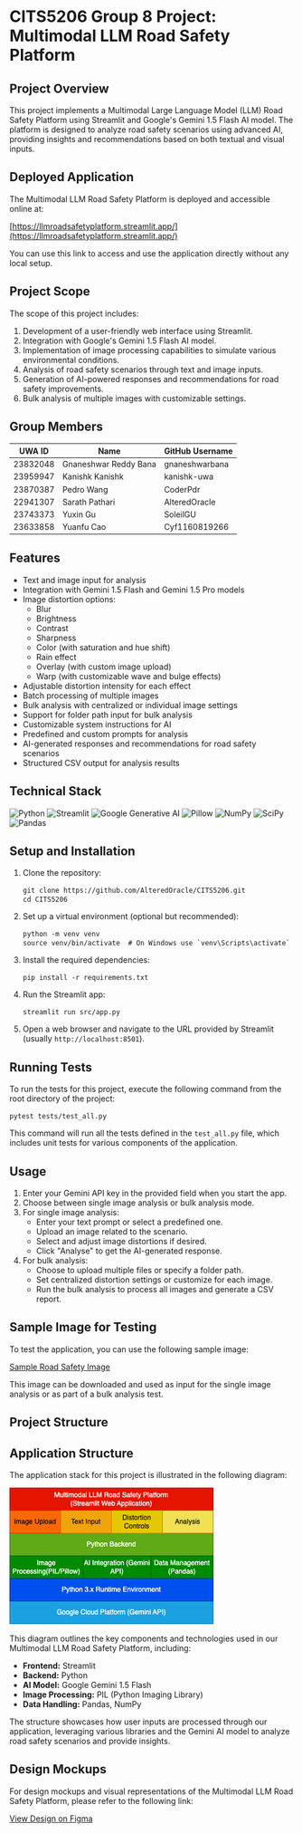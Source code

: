 # CITS5206 Group 8 Project: Multimodal LLM Road Safety Platform

## Project Overview

This project implements a Multimodal Large Language Model (LLM) Road Safety Platform using Streamlit and Google's Gemini 1.5 Flash AI model. The platform is designed to analyze road safety scenarios using advanced AI, providing insights and recommendations based on both textual and visual inputs.

## Deployed Application

The Multimodal LLM Road Safety Platform is deployed and accessible online at:

[https://llmroadsafetyplatform.streamlit.app/](https://llmroadsafetyplatform.streamlit.app/)

You can use this link to access and use the application directly without any local setup.

## Project Scope

The scope of this project includes:

1. Development of a user-friendly web interface using Streamlit.
2. Integration with Google's Gemini 1.5 Flash AI model.
3. Implementation of image processing capabilities to simulate various environmental conditions.
4. Analysis of road safety scenarios through text and image inputs.
5. Generation of AI-powered responses and recommendations for road safety improvements.
6. Bulk analysis of multiple images with customizable settings.

## Group Members

| UWA ID   | Name                 | GitHub Username   |
|----------|----------------------|-------------------|
| 23832048 | Gnaneshwar Reddy Bana| gnaneshwarbana    |
| 23959947 | Kanishk Kanishk      | kanishk-uwa       |
| 23870387 | Pedro Wang           | CoderPdr          |
| 22941307 | Sarath Pathari       | AlteredOracle     |
| 23743373 | Yuxin Gu             | SoleilGU          |
| 23633858 | Yuanfu Cao           | Cyf1160819266     |

## Features

- Text and image input for analysis
- Integration with Gemini 1.5 Flash and Gemini 1.5 Pro models
- Image distortion options:
  - Blur
  - Brightness
  - Contrast
  - Sharpness
  - Color (with saturation and hue shift)
  - Rain effect
  - Overlay (with custom image upload)
  - Warp (with customizable wave and bulge effects)
- Adjustable distortion intensity for each effect
- Batch processing of multiple images
- Bulk analysis with centralized or individual image settings
- Support for folder path input for bulk analysis
- Customizable system instructions for AI
- Predefined and custom prompts for analysis
- AI-generated responses and recommendations for road safety scenarios
- Structured CSV output for analysis results

## Technical Stack

![Python](https://img.shields.io/badge/Python-v3.10+-blue)
![Streamlit](https://img.shields.io/badge/Streamlit-v1.28.0+-blue)
![Google Generative AI](https://img.shields.io/badge/Google_Generative_AI-v0.3.1+-blue)
![Pillow](https://img.shields.io/badge/Pillow-v10.0.0+-blue)
![NumPy](https://img.shields.io/badge/NumPy-v1.24.0+-blue)
![SciPy](https://img.shields.io/badge/SciPy-v1.10.0+-blue)
![Pandas](https://img.shields.io/badge/Pandas-v2.0.0+-blue)

## Setup and Installation

1. Clone the repository:
   ```
   git clone https://github.com/AlteredOracle/CITS5206.git
   cd CITS5206
   ```

2. Set up a virtual environment (optional but recommended):
   ```
   python -m venv venv
   source venv/bin/activate  # On Windows use `venv\Scripts\activate`
   ```

3. Install the required dependencies:
   ```
   pip install -r requirements.txt
   ```

4. Run the Streamlit app:
   ```
   streamlit run src/app.py
   ```

5. Open a web browser and navigate to the URL provided by Streamlit (usually `http://localhost:8501`).

## Running Tests

To run the tests for this project, execute the following command from the root directory of the project:

```
pytest tests/test_all.py
```

This command will run all the tests defined in the `test_all.py` file, which includes unit tests for various components of the application.

## Usage

1. Enter your Gemini API key in the provided field when you start the app.
2. Choose between single image analysis or bulk analysis mode.
3. For single image analysis:
   - Enter your text prompt or select a predefined one.
   - Upload an image related to the scenario.
   - Select and adjust image distortions if desired.
   - Click "Analyse" to get the AI-generated response.
4. For bulk analysis:
   - Choose to upload multiple files or specify a folder path.
   - Set centralized distortion settings or customize for each image.
   - Run the bulk analysis to process all images and generate a CSV report.

## Sample Image for Testing

To test the application, you can use the following sample image:

[Sample Road Safety Image](https://github.com/sreeramsa/DriveSim/blob/main/Eval_LLM_Drive/accelerate/nine/rate_1_scene-0017.png)

This image can be downloaded and used as input for the single image analysis or as part of a bulk analysis test.

## Project Structure

## Application Structure

The application stack for this project is illustrated in the following diagram:

![Application Stack](https://github.com/AlteredOracle/CITS5206/blob/main/Project%20Documents/Application%20Stack.png)

This diagram outlines the key components and technologies used in our Multimodal LLM Road Safety Platform, including:

- **Frontend:** Streamlit
- **Backend:** Python
- **AI Model:** Google Gemini 1.5 Flash
- **Image Processing:** PIL (Python Imaging Library)
- **Data Handling:** Pandas, NumPy

The structure showcases how user inputs are processed through our application, leveraging various libraries and the Gemini AI model to analyze road safety scenarios and provide insights.

## Design Mockups

For design mockups and visual representations of the Multimodal LLM Road Safety Platform, please refer to the following link:

[View Design on Figma](https://www.figma.com/design/XaY1Gj4GGDYnQT3a7rHhKs/Multimodal-LLM-Road-Safety-Platform?node-id=0-1&t=m9u1DMpXtYAX23DD-1)
